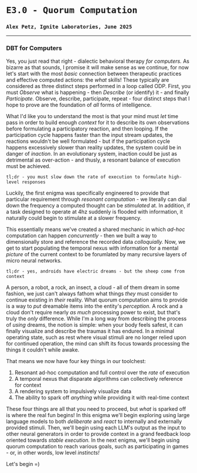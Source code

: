 # `E3.0 - Quorum Computation`
### `Alex Petz, Ignite Laboratories, June 2025`

---

### DBT for Computers
Yes, you just read that right - dialectic behavioral therapy _for computers._  As bizarre as that sounds, I promise
it will make sense as we continue, for now let's start with the most _basic_ connection between therapeutic practices
and effective computed actions: the _what_ skills!  These typically are considered as three distinct steps performed
in a loop called ODP.  First, you must _Observe_ what is happening - then _Describe_ (or identify) it - and finally 
_Participate_.  Observe, describe, participate, repeat - four distinct steps that I hope to prove are the foundation 
of _all_ forms of intelligence.   

What I'd like you to understand the most is that your mind must _let_ time pass in order to build enough 
_context_ for it to describe its own observations before formulating a participatory reaction, and then looping.  If 
the participation cycle happens faster than the input stream updates, the reactions wouldn't be well formulated - but 
if the participation cycle happens excessively slower than reality updates, the system could be in danger of 
_inaction_.  In an evolutionary system, inaction could be just as detrimental as over-action - and thusly, a resonant 
balance of execution must be achieved.

    tl;dr - you must slow down the rate of execution to formulate high-level responses

Luckily, the first enigma was specifically engineered to provide that particular requirement through _resonant
computation_ - we literally can dial down the frequency a computed thought can be _stimulated_ at.  In addition, if a 
task designed to operate at 4hz suddenly is flooded with information, it naturally could begin to stimulate at a slower 
frequency.  

This essentially means we've created a shared mechanic in which _ad-hoc_ computation can happen _concurrently_ - then 
we built a way to dimensionally store and reference the recorded data _colloquially._  Now, we get to start populating 
the temporal nexus with information for a mental _picture_ of the current context to be forumlated by many recursive 
layers of micro neural networks.

    tl;dr - yes, androids have electric dreams - but the sheep come from context

A person, a robot, a rock, an insect, a cloud - all of them dream in some fashion, we just can't always fathom what 
things _they_ must consider to continue existing in _their_ reality.  What quorum computation aims to provide is a 
way to _put_ dreamable items into the entity's _perception._  A rock and a cloud don't require nearly _as much_ 
processing power to exist, but that's truly the _only_ difference.  While I'm a long way from describing the process of
_using_ dreams, the notion is simple: when your body feels safest, it can finally visualize and describe the traumas
it has endured.  In a minimal operating state, such as rest where visual stimuli are no longer relied upon for
continued operation, the mind can shift its focus towards processing the things it couldn't while awake.

That means we now have four key things in our toolchest:

1. Resonant ad-hoc computation and full control over the _rate_ of execution
2. A temporal nexus that disparate algorithms can collectively reference for context
3. A rendering system to impulsively visualize data
4. The ability to spark off _anything_ while providing it with real-time context

These four things are all that you need to proceed, but _what_ is sparked off is where the real fun begins!  In this
enigma we'll begin exploring using large language models to both _deliberate_ and _react_ to internally and externally
provided stimuli.  Then, we'll begin using each LLM's output as the input to other neural generators in order to 
provide context in a grand feedback loop oriented towards _stable execution._  In the next enigma, we'll begin using 
quorum computation to reach various goals, such as participating in games - or, in other words, low level _instincts!_

Let's begin =)